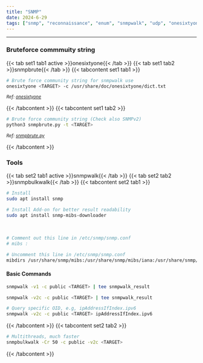 ```yaml
---
title: "SNMP"
date: 2024-6-29
tags: ["snmp", "reconnaissance", "enum", "snmpwalk", "udp", "onesixtyone"]
---
```


---
### Bruteforce commmuity string

{{< tab set1 tab1 active >}}onesixtyone{{< /tab >}}
{{< tab set1 tab2 >}}snmpbrute{{< /tab >}}
{{< tabcontent set1 tab1 >}}

<div>

```bash
# Brute force community string for snmpwalk use
onesixtyone <TARGET> -c /usr/share/doc/onesixtyone/dict.txt
```

</div>

<small>*Ref: [onesixtyone](https://github.com/trailofbits/onesixtyone)*</small>

{{< /tabcontent >}}
{{< tabcontent set1 tab2 >}}

<div>

```bash
# Brute force community string (Check also SNMPv2)
python3 snmpbrute.py -t <TARGET>
```

</div>

<small>*Ref: [snmpbrute.py](https://github.com/SECFORCE/SNMP-Brute/blob/master/snmpbrute.py)*</small>

{{< /tabcontent >}}

### Tools

{{< tab set2 tab1 active >}}snmpwalk{{< /tab >}}
{{< tab set2 tab2 >}}snmpbulkwalk{{< /tab >}}
{{< tabcontent set2 tab1 >}}

<div>

```bash
# Install
sudo apt install snmp
```

```bash
# Install Add-on for better result readability
sudo apt install snmp-mibs-downloader
```

</div>

<br>

<div>

```bash
# Comment out this line in /etc/snmp/snmp.conf
# mibs :

# Uncomment this line in /etc/snmp/snmp.conf
mibdirs /usr/share/snmp/mibs:/usr/share/snmp/mibs/iana:/usr/share/snmp/mibs/ietf
```

</div>

#### Basic Commands

<div>

```bash
snmpwalk -v1 -c public <TARGET> | tee snmpwalk_result
```

```bash
snmpwalk -v2c -c public <TARGET> | tee snmpwalk_result
```

```bash
# Query specific OID, e.g, ipAddressIfIndex.ipv6
snmpwalk -v2c -c public <TARGET> ipAddressIfIndex.ipv6
```

</div>

{{< /tabcontent >}}
{{< tabcontent set2 tab2 >}}

<div>

```bash
# Multithreads, much faster
snmpbulkwalk -Cr 50 -c public -v2c <TARGET>
```

</div>

{{< /tabcontent >}}

<br>